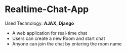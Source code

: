 # Realtime-Chat-App

Used Technology: **AJAX, Django**

* A web application for real-time chat
* Users can create a new Room and start chat
* Anyone can join the chat by entering the room name

